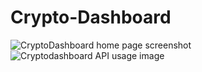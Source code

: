 # Crypto-Dashboard

![CryptoDashboard home page screenshot](https://user-images.githubusercontent.com/109051003/191076603-c38401c3-f747-4c34-87a8-56362a2a2b43.png)
![Cryptodashboard API usage image](https://user-images.githubusercontent.com/109051003/191076040-8d576837-76a7-4314-b299-e9c36d701646.png)

